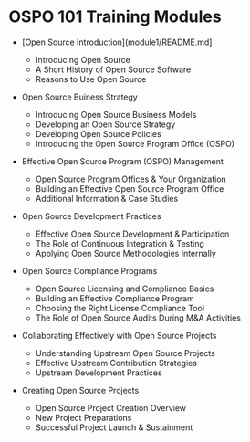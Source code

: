 # OSPO 101 Training Modules

* [Open Source Introduction](module1/README.md]
  * Introducing Open Source
  * A Short History of Open Source Software
  * Reasons to Use Open Source
  
* Open Source Buiness Strategy
  * Introducing Open Source Business Models
  * Developing an Open Source Strategy
  * Developing Open Source Policies
  * Introducing the Open Source Program Office (OSPO)

* Effective Open Source Program (OSPO) Management
  * Open Source Program Offices & Your Organization
  * Building an Effective Open Source Program Office
  * Additional Information & Case Studies

* Open Source Development Practices
  * Effective Open Source Development & Participation
  * The Role of Continuous Integration & Testing
  * Applying Open Source Methodologies Internally

* Open Source Compliance Programs
  * Open Source Licensing and Compliance Basics
  * Building an Effective Compliance Program
  * Choosing the Right License Compliance Tool
  * The Role of Open Source Audits During M&A Activities

* Collaborating Effectively with Open Source Projects
  * Understanding Upstream Open Source Projects
  * Effective Upstream Contribution Strategies
  * Upstream Development Practices

* Creating Open Source Projects
  * Open Source Project Creation Overview
  * New Project Preparations
  * Successful Project Launch & Sustainment

